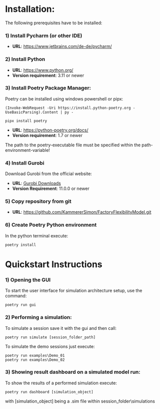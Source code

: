 # Installation:

The following prerequisites have to be installed:

### 1) Install Pycharm (or other IDE)

- **URL**: https://www.jetbrains.com/de-de/pycharm/

### 2) Install Python

- **URL**: https://www.python.org/
- **Version requirement**: 3.11 or newer

### 3) Install Poetry Package Manager:

Poetry can be installed using windows powershell or pipx:

```shell
(Invoke-WebRequest -Uri https://install.python-poetry.org -UseBasicParsing).Content | py -
```

```pipx
pipx install poetry
```

- **URL**: https://python-poetry.org/docs/
- **Version requirement**: 1.7 or newer

The path to the poetry-executable file must be specified within the path-environment-variable!

### 4) Install Gurobi

Download Gurobi from the official website:

- **URL**: [Gurobi Downloads](https://www.gurobi.com/downloads/)
- **Version Requirement**: 11.0.0 or newer

### 5) Copy repository from git

- **URL**: https://github.com/KammererSimon/FactoryFlexibilityModel.git

### 6) Create Poetry Python environment

In the python terminal execute:

```
poetry install
```

# Quickstart Instructions

### 1) Opening the GUI

To start the user interface for simulation architecture setup, use the command:

```shell
poetry run gui
```

### 2) Performing a simulation:

To simulate a session save it with the gui and then call:

```shell
poetry run simulate [session_folder_path]
```

To simulate the demo sessions just execute:

```shell
poetry run examples\Demo_01
poetry run examples\Demo_02
```

### 3) Showing result dashboard on a simulated model run:

To show the results of a performed simulation execute:

```shell
poetry run dashboard [simulation_object]
```

with [simulation_object] being a .sim file within session_folder\simulations
